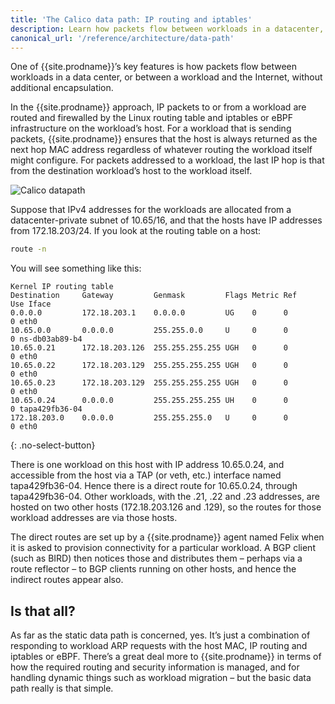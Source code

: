 ```yaml
---
title: 'The Calico data path: IP routing and iptables'
description: Learn how packets flow between workloads in a datacenter, or between a workload and the internet.
canonical_url: '/reference/architecture/data-path'
---
```


One of {{site.prodname}}’s key features is how packets flow between workloads in a
data center, or between a workload and the Internet, without additional
encapsulation.

In the {{site.prodname}} approach, IP packets to or from a workload are routed and
firewalled by the Linux routing table and iptables or eBPF infrastructure on the
workload’s host. For a workload that is sending packets, {{site.prodname}} ensures
that the host is always returned as the next hop MAC address regardless
of whatever routing the workload itself might configure. For packets
addressed to a workload, the last IP hop is that from the destination
workload’s host to the workload itself.

![Calico datapath]({{site.baseurl}}/images/calico-datapath.png)

Suppose that IPv4 addresses for the workloads are allocated from a
datacenter-private subnet of 10.65/16, and that the hosts have IP
addresses from 172.18.203/24. If you look at the routing table on a host:

```bash
route -n
```

You will see something like this:

```
Kernel IP routing table
Destination     Gateway         Genmask         Flags Metric Ref    Use Iface
0.0.0.0         172.18.203.1    0.0.0.0         UG    0      0        0 eth0
10.65.0.0       0.0.0.0         255.255.0.0     U     0      0        0 ns-db03ab89-b4
10.65.0.21      172.18.203.126  255.255.255.255 UGH   0      0        0 eth0
10.65.0.22      172.18.203.129  255.255.255.255 UGH   0      0        0 eth0
10.65.0.23      172.18.203.129  255.255.255.255 UGH   0      0        0 eth0
10.65.0.24      0.0.0.0         255.255.255.255 UH    0      0        0 tapa429fb36-04
172.18.203.0    0.0.0.0         255.255.255.0   U     0      0        0 eth0
```
{: .no-select-button}

There is one workload on this host with IP address 10.65.0.24, and
accessible from the host via a TAP (or veth, etc.) interface named
tapa429fb36-04. Hence there is a direct route for 10.65.0.24, through
tapa429fb36-04. Other workloads, with the .21, .22 and .23 addresses,
are hosted on two other hosts (172.18.203.126 and .129), so the routes
for those workload addresses are via those hosts.

The direct routes are set up by a {{site.prodname}} agent named Felix when it is
asked to provision connectivity for a particular workload. A BGP client
(such as BIRD) then notices those and distributes them – perhaps via a
route reflector – to BGP clients running on other hosts, and hence the
indirect routes appear also.

## Is that all?

As far as the static data path is concerned, yes. It’s just a
combination of responding to workload ARP requests with the host MAC, IP
routing and iptables or eBPF. There’s a great deal more to {{site.prodname}} in terms of
how the required routing and security information is managed, and for
handling dynamic things such as workload migration – but the basic data
path really is that simple.
